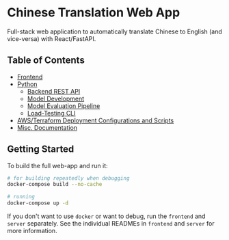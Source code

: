 # Chinese Translation Web App

Full-stack web application to automatically translate Chinese to English (and vice-versa) with React/FastAPI.

## Table of Contents

- [Frontend](./frontend)
- [Python](./server)
  - [Backend REST API](./server/README.md)
  - [Model Development](./server/chinese_translation_api/models/README.md)
  - [Model Evaluation Pipeline](./server/chinese_translation_api/evaluation)
  - [Load-Testing CLI](./server/loadtest_cli/README.md)
- [AWS/Terraform Deployment Configurations and Scripts](./deploy/README.md)
- [Misc. Documentation](./docs/deployment.md)

## Getting Started

To build the full web-app and run it:

```bash
# for building repeatedly when debugging
docker-compose build --no-cache

# running
docker-compose up -d
```

If you don't want to use `docker` or want to debug, run the `frontend` and `server` separately. See the individual READMEs in `frontend` and `server` for more information.
